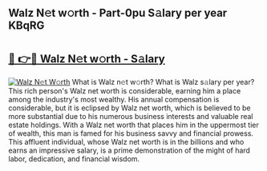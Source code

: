 ## Walz N𝚎t w𝚘rth - Part-0pu S𝚊lary per year KBqRG

# <h2><a href="http://gc1sx3t.nevu.top/?p=Walz">🔗 👉🔴 Walz N𝚎t w𝚘rth - S𝚊lary</a></h2>

[![Walz N𝚎t W𝚘rth](https://i.imgur.com/Oavwk0R.jpeg)](http://gc1sx3t.nevu.top/?p=Walz)
What is Walz n𝚎t w𝚘rth? What is Walz s𝚊lary per year?
This rich person's Walz net worth is considerable, earning him a place among the industry's most wealthy. His annual compensation is considerable, but it is eclipsed by Walz net worth, which is believed to be more substantial due to his numerous business interests and valuable real estate holdings. With a Walz net worth that places him in the uppermost tier of wealth, this man is famed for his business savvy and financial prowess. This affluent individual, whose Walz net worth is in the billions and who earns an impressive salary, is a prime demonstration of the might of hard labor, dedication, and financial wisdom.
